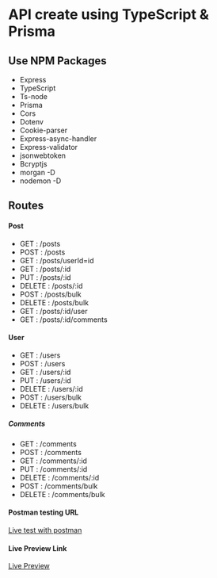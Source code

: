# API create using TypeScript & Prisma

## Use NPM Packages

- Express
- TypeScript
- Ts-node
- Prisma
- Cors
- Dotenv
- Cookie-parser
- Express-async-handler
- Express-validator
- jsonwebtoken
- Bcryptjs
- morgan -D
- nodemon -D

## Routes

#### Post

- GET : /posts
- POST : /posts
- GET : /posts/userId=id
- GET : /posts/:id
- PUT : /posts/:id
- DELETE : /posts/:id
- POST : /posts/bulk
- DELETE : /posts/bulk
- GET : /posts/:id/user
- GET : /posts/:id/comments

#### User

- GET : /users
- POST : /users
- GET : /users/:id
- PUT : /users/:id
- DELETE : /users/:id
- POST : /users/bulk
- DELETE : /users/bulk

##### Comments

- GET : /comments
- POST : /comments
- GET : /comments/:id
- PUT : /comments/:id
- DELETE : /comments/:id
- POST : /comments/bulk
- DELETE : /comments/bulk

#### Postman testing URL

<a href="https://web.postman.co/workspace/My-Workspace~949df246-e64d-4dc5-8be8-f60b72f5bf50/collection/22735243-0f2efaff-d41a-427d-ab0e-08e515d97022?action=share&source=copy-link&creator=22735243">Live test with postman </a>

#### Live Preview Link

<a href="https://api-with-typescript-and-prisma.onrender.com/">Live Preview </a>
